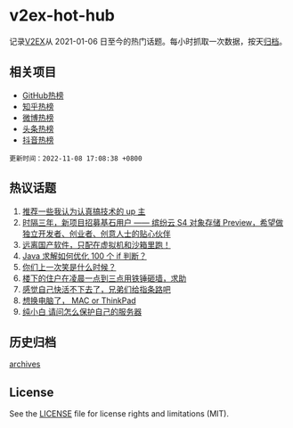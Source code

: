 # v2ex-hot-hub

 记录[V2EX](https://www.v2ex.com/)从 2021-01-06 日至今的热门话题。每小时抓取一次数据，按天[归档](archives)。
 
 ## 相关项目

- [GitHub热榜](https://github.com/lonnyzhang423/github-hot-hub)
- [知乎热榜](https://github.com/lonnyzhang423/zhihu-hot-hub)
- [微博热榜](https://github.com/lonnyzhang423/weibo-hot-hub)
- [头条热榜](https://github.com/lonnyzhang423/toutiao-hot-hub)
- [抖音热榜](https://github.com/lonnyzhang423/douyin-hot-hub)


 `更新时间：2022-11-08 17:08:38 +0800`

## 热议话题

1. [推荐一些我认为认真搞技术的 up 主](https://www.v2ex.com/t/893469)
1. [时隔三年，新项目招募基石用户 —— 缤纷云 S4 对象存储 Preview，希望做独立开发者、创业者、创意人士的贴心伙伴](https://www.v2ex.com/t/893410)
1. [远离国产软件，只配在虚拟机和沙箱里跑！](https://www.v2ex.com/t/893462)
1. [Java 求解如何优化 100 个 if 判断？](https://www.v2ex.com/t/893424)
1. [你们上一次笑是什么时候？](https://www.v2ex.com/t/893544)
1. [楼下的住户在凌晨一点到三点用铁锤砸墙，求助](https://www.v2ex.com/t/893468)
1. [感觉自己快活不下去了，兄弟们给指条路吧](https://www.v2ex.com/t/893514)
1. [想换电脑了， MAC or ThinkPad](https://www.v2ex.com/t/893577)
1. [纯小白 请问怎么保护自己的服务器](https://www.v2ex.com/t/893386)

## 历史归档

[archives](archives)

## License

See the [LICENSE](LICENSE) file for license rights and limitations (MIT).
